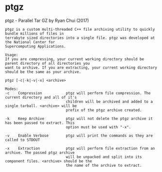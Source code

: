 # ptgz

ptgz - Parallel Tar GZ by Ryan Chui (2017)

    ptgz is a custom multi-threaded C++ file archiving utility to quickly bundle millions of files in 
    terrabyte sized directories into a single file. ptgz was developed at the National Center for 
    Supercomputing Applications.

    Usage:
    If you are compressing, your current working directory should be parent directory of all directories you
    want to archive. If you are extracting, your current working directory should be the same as your archive.

    ptgz [-c|-k|-v|-x] <archive>

    Modes:
    -c    Compression           ptgz will perform file compression. The current directory and all of it's
                                children will be archived and added to a single tarball. <archive> will be 
                                prefix of the ptgz archive created.

    -k    Keep Archive          ptgz will not delete the ptgz archive it has been passed to extract. This 
                                option must be used with "-x".

    -v    Enable Verbose        ptgz will print the commands as they are called to STDOUT

    -x    Extraction            ptgz will perform file extraction from an archive. The passed ptgz archive
                                will be unpacked and split into its component files. <archive> should be the
                                the name of the archive to extract.
